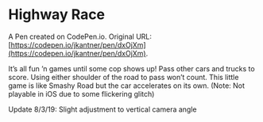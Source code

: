 # Highway Race

A Pen created on CodePen.io. Original URL: [https://codepen.io/jkantner/pen/dxOjXm](https://codepen.io/jkantner/pen/dxOjXm).

It’s all fun ’n games until some cop shows up! Pass other cars and trucks to score. Using either shoulder of the road to pass won’t count. This little game is like Smashy Road but the car accelerates on its own. (Note: Not playable in iOS due to some flickering glitch)

Update 8/3/19: Slight adjustment to vertical camera angle
